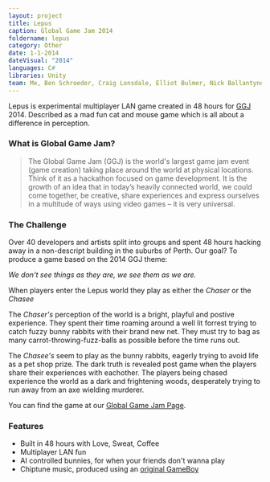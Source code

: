 ```yaml
---
layout: project
title: Lepus
caption: Global Game Jam 2014
foldername: lepus
category: Other
date: 1-1-2014
dateVisual: "2014"
languages: C#
libraries: Unity
team: Me, Ben Schroeder, Craig Lonsdale, Elliot Bulmer, Nick Ballantyne, Zac Vucemillo
---
```


Lepus is experimental multiplayer LAN game created in 48 hours for [GGJ](http://globalgamejam.org/) 2014. Described as a mad fun cat and mouse game which is all about a difference in perception.

### What is Global Game Jam?

> The Global Game Jam (GGJ) is the world's largest game jam event (game creation) taking place around the world at physical locations. Think of it as a hackathon focused on game development. It is the growth of an idea that in today’s heavily connected world, we could come together, be creative, share experiences and express ourselves in a multitude of ways using video games – it is very universal.

### The Challenge

Over 40 developers and artists split into groups and spent 48 hours hacking away in a non-descript building in the suburbs of Perth. Our goal? To produce a game based on the 2014 GGJ theme:

_We don't see things as they are, we see them as we are._

When players enter the Lepus world they play as either the _Chaser_ or the _Chasee_

The _Chaser's_ perception of the world is a bright, playful and postive experience. They spent their time roaming around a well lit forrest trying to catch fuzzy bunny rabbits with their brand new net. They must try to bag as many carrot-throwing-fuzz-balls as possible before the time runs out.

The _Chasee's_ seem to play as the bunny rabbits, eagerly trying to avoid life as a pet shop prize. The dark truth is revealed post game when the players share their experiences with eachother. The players being chased experience the world as a dark and frightening woods, desperately trying to run away from an axe wielding murderer.

You can find the game at our [Global Game Jam Page](http://globalgamejam.org/2014/games/lepus).

### Features

- Built in 48 hours with Love, Sweat, Coffee
- Multiplayer LAN fun
- AI controlled bunnies, for when your friends don't wanna play
- Chiptune music, produced using an [original GameBoy](https://en.wikipedia.org/wiki/Game_Boy_music)
